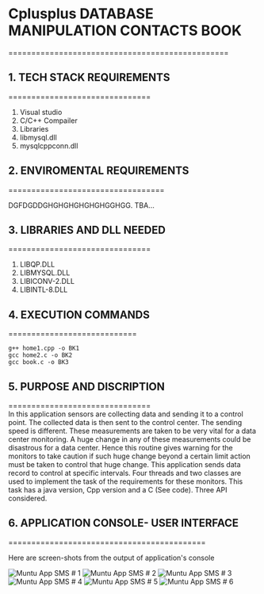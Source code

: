 # Cplusplus DATABASE MANIPULATION CONTACTS BOOK
================================================

## 1. TECH STACK REQUIREMENTS
===============================

1. Visual studio
2. C/C++ Compailer
3. Libraries
4. libmysql.dll
5. mysqlcppconn.dll


## 2. ENVIROMENTAL REQUIREMENTS
==================================

DGFDGDDGHGHGHGHGHGHGGHGG.
TBA...


## 3. LIBRARIES AND DLL NEEDED
===============================
1. LIBQP.DLL
2. LIBMYSQL.DLL
3. LIBICONV-2.DLL
2. LIBINTL-8.DLL

## 4. EXECUTION COMMANDS
============================
```
g++ home1.cpp -o BK1
gcc home2.c -o BK2
gcc book.c -o BK3

```

## 5. PURPOSE AND DISCRIPTION
===============================\
In this application sensors are collecting data and sending it to a control point. The collected data is then sent to the control center.  The sending speed is different. These measurements are taken to be very vital for a data center monitoring. A huge change in any of these measurements could be disastrous for a data center. Hence this routine gives warning for the monitors to take caution if such huge change beyond a certain limit action must be taken to control that huge change. This application sends data record to control at specific intervals. Four threads and two classes are used to implement the task of the requirements for these monitors. This task has a java version, Cpp version and a C (See code). Three API considered.


## 6. APPLICATION CONSOLE- USER INTERFACE 
===========================================

Here are screen-shots from the output of application's console

![ Muntu App SMS # 1 ](https://github.com/LINOSNCHENA/Cpp-Database-speed-comparison/blob/master/resourcex/page%20(1).png)
![ Muntu App SMS # 2 ](https://github.com/LINOSNCHENA/Cpp-Database-speed-comparison/blob/master/resourcex/page%20(2).png)
![ Muntu App SMS # 3 ](https://github.com/LINOSNCHENA/Cpp-Database-speed-comparison/blob/master/resourcex/page%20(3).png)
![ Muntu App SMS # 4 ](https://github.com/LINOSNCHENA/Cpp-Database-speed-comparison/blob/master/resourcex/page%20(4).png)
![ Muntu App SMS # 5 ](https://github.com/LINOSNCHENA/Cpp-Database-speed-comparison/blob/master/resourcex/page%20(5).png)
![ Muntu App SMS # 6 ](https://github.com/LINOSNCHENA/Cpp-Database-speed-comparison/blob/master/resourcex/page%20(6).png)
